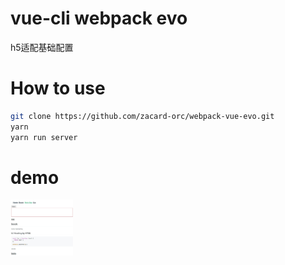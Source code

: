 # vue-cli webpack evo

h5适配基础配置

# How to use
```bash
git clone https://github.com/zacard-orc/webpack-vue-evo.git
yarn
yarn run server
```

# demo
<img src="./docs/sg1227-1.jpg" style="width:100px"/>



